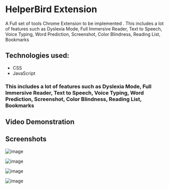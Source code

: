 # **HelperBird Extension**

A Full set of tools Chrome Extension to be implemented .
This includes a lot of features such as Dyslexia Mode, Full Immersive Reader, Text to Speech, Voice Typing, Word Prediction, Screenshot, Color Blindness, Reading List, Bookmarks

## Technologies used:
- CSS
- JavaScript

### This includes a lot of features such as Dyslexia Mode, Full Immersive Reader, Text to Speech, Voice Typing, Word Prediction, Screenshot, Color Blindness, Reading List, Bookmarks


## Video Demonstration




## Screenshots
![image](https://user-images.githubusercontent.com/72455881/170925522-13c2357a-bb66-49b4-9bfa-5c275a637114.png)

![image](https://user-images.githubusercontent.com/72455881/170925567-f39b78e4-e2e6-46e4-afaf-03977888b3ba.png)

![image](https://user-images.githubusercontent.com/72455881/170925592-b8ca48da-b0df-46c1-ac27-df33c9317534.png)

![image](https://user-images.githubusercontent.com/72455881/170925632-93e22a6c-3420-4ce6-9f52-3f8ca6ee421b.png)

